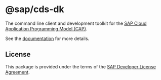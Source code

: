 # @sap/cds-dk

The command line client and development toolkit for the [SAP Cloud Application Programming Model (CAP)](https://cap.cloud.sap).

See the [documentation](https://cap.cloud.sap/docs/get-started/) for more details.

## License
This package is provided under the terms of the [SAP Developer License Agreement](https://tools.hana.ondemand.com/developer-license-3_1.txt).
